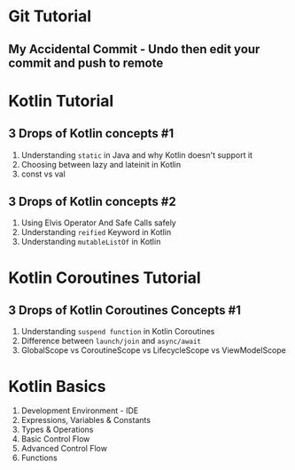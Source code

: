 # Git Tutorial
## My Accidental Commit - Undo then edit your commit and push to remote 

# Kotlin Tutorial 
## 3 Drops of Kotlin concepts #1 
1. Understanding `static` in Java and why Kotlin doesn't support it
2. Choosing between lazy and  lateinit in Kotlin
3. const vs val 

## 3 Drops of Kotlin concepts #2
1. Using Elvis Operator And Safe Calls safely
2. Understanding `reified` Keyword in Kotlin
3. Understanding `mutableListOf` in Kotlin 

# Kotlin Coroutines Tutorial
## 3 Drops of Kotlin Coroutines Concepts #1
1. Understanding `suspend function` in Kotlin Coroutines 
2. Difference between `launch/join` and `async/await`
3. GlobalScope vs CoroutineScope vs LifecycleScope vs ViewModelScope 

# Kotlin Basics 
1. Development Environment - IDE 
2. Expressions, Variables & Constants 
3. Types & Operations 
4. Basic Control Flow 
5. Advanced Control Flow
6. Functions


